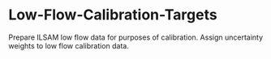 # Low-Flow-Calibration-Targets
Prepare ILSAM low flow data for purposes of calibration. Assign uncertainty weights to low flow calibration data.
